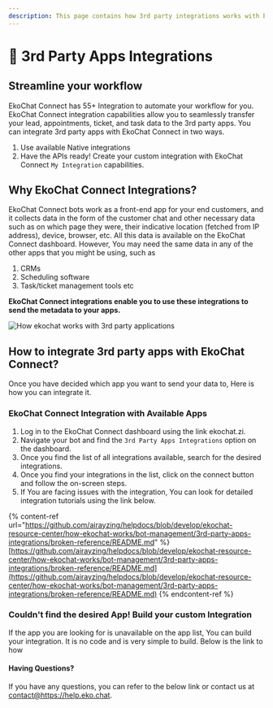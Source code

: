 ```yaml
---
description: This page contains how 3rd party integrations works with EkoChat Connect.
---
```


# 📖 3rd Party Apps Integrations

## Streamline your workflow

EkoChat Connect has 55+ Integration to automate your workflow for you. EkoChat Connect integration capabilities allow you to seamlessly transfer your lead, appointments, ticket, and task data to the 3rd party apps. You can integrate 3rd party apps with EkoChat Connect in two ways.

1. Use available Native integrations
2. Have the APIs ready! Create your custom integration with EkoChat Connect `My Integration` capabilities.

## Why EkoChat Connect Integrations?

EkoChat Connect bots work as a front-end app for your end customers, and it collects data in the form of the customer chat and other necessary data such as on which page they were, their indicative location (fetched from IP address), device, browser, etc. All this data is available on the EkoChat Connect dashboard. However, You may need the same data in any of the other apps that you might be using, such as

1. CRMs
2. Scheduling software
3. Task/ticket management tools etc

**EkoChat Connect integrations enable you to use these integrations to send the metadata to your apps.**

![How ekochat works with 3rd party applications](https://github.com/aiekochat/GitBook-Sync/blob/aman-help-changes/.gitbook/assets/file.drawing%20\(1\).svg)

## How to integrate 3rd party apps with EkoChat Connect?

Once you have decided which app you want to send your data to, Here is how you can integrate it.

### EkoChat Connect Integration with Available Apps

1. Log in to the EkoChat Connect dashboard using the link ekochat.zi.
2. Navigate your bot and find the `3rd Party Apps Integrations` option on the dashboard.
3. Once you find the list of all integrations available, search for the desired integrations.
4. Once you find your integrations in the list, click on the connect button and follow the on-screen steps.
5. If You are facing issues with the integration, You can look for detailed integration tutorials using the link below.

{% content-ref url="https://github.com/airayzing/helpdocs/blob/develop/ekochat-resource-center/how-ekochat-works/bot-management/3rd-party-apps-integrations/broken-reference/README.md" %}
[https://github.com/airayzing/helpdocs/blob/develop/ekochat-resource-center/how-ekochat-works/bot-management/3rd-party-apps-integrations/broken-reference/README.md](https://github.com/airayzing/helpdocs/blob/develop/ekochat-resource-center/how-ekochat-works/bot-management/3rd-party-apps-integrations/broken-reference/README.md)
{% endcontent-ref %}

### Couldn't find the desired App! Build your custom Integration

If the app you are looking for is unavailable on the app list, You can build your integration. It is no code and is very simple to build. Below is the link to how

#### Having Questions?

If you have any questions, you can refer to the below link or contact us at [contact@](mailto:production@ekochat.co.za)https://help.eko.chat.
